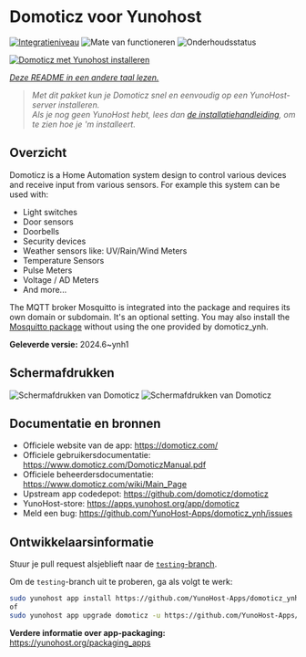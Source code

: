 <!--
NB: Deze README is automatisch gegenereerd door <https://github.com/YunoHost/apps/tree/master/tools/readme_generator>
Hij mag NIET handmatig aangepast worden.
-->

# Domoticz voor Yunohost

[![Integratieniveau](https://dash.yunohost.org/integration/domoticz.svg)](https://ci-apps.yunohost.org/ci/apps/domoticz/) ![Mate van functioneren](https://ci-apps.yunohost.org/ci/badges/domoticz.status.svg) ![Onderhoudsstatus](https://ci-apps.yunohost.org/ci/badges/domoticz.maintain.svg)

[![Domoticz met Yunohost installeren](https://install-app.yunohost.org/install-with-yunohost.svg)](https://install-app.yunohost.org/?app=domoticz)

*[Deze README in een andere taal lezen.](./ALL_README.md)*

> *Met dit pakket kun je Domoticz snel en eenvoudig op een YunoHost-server installeren.*  
> *Als je nog geen YunoHost hebt, lees dan [de installatiehandleiding](https://yunohost.org/install), om te zien hoe je 'm installeert.*

## Overzicht

Domoticz is a Home Automation system design to control various devices and receive input from various sensors.
For example this system can be used with: 

* Light switches
* Door sensors
* Doorbells
* Security devices
* Weather sensors like: UV/Rain/Wind Meters
* Temperature Sensors
* Pulse Meters
* Voltage / AD Meters
* And more...


The MQTT broker Mosquitto is integrated into the package and requires its own domain or subdomain. It's an optional setting.
You may also install the [Mosquitto package](https://github.com/YunoHost-Apps/mosquitto_ynh) without using the one provided by domoticz_ynh.

**Geleverde versie:** 2024.6~ynh1

## Schermafdrukken

![Schermafdrukken van Domoticz](./doc/screenshots/domoticz_Switches_screen.png)
![Schermafdrukken van Domoticz](./doc/screenshots/domoticz_floorplan_machineon.png)

## Documentatie en bronnen

- Officiele website van de app: <https://domoticz.com/>
- Officiele gebruikersdocumentatie: <https://www.domoticz.com/DomoticzManual.pdf>
- Officiele beheerdersdocumentatie: <https://www.domoticz.com/wiki/Main_Page>
- Upstream app codedepot: <https://github.com/domoticz/domoticz>
- YunoHost-store: <https://apps.yunohost.org/app/domoticz>
- Meld een bug: <https://github.com/YunoHost-Apps/domoticz_ynh/issues>

## Ontwikkelaarsinformatie

Stuur je pull request alsjeblieft naar de [`testing`-branch](https://github.com/YunoHost-Apps/domoticz_ynh/tree/testing).

Om de `testing`-branch uit te proberen, ga als volgt te werk:

```bash
sudo yunohost app install https://github.com/YunoHost-Apps/domoticz_ynh/tree/testing --debug
of
sudo yunohost app upgrade domoticz -u https://github.com/YunoHost-Apps/domoticz_ynh/tree/testing --debug
```

**Verdere informatie over app-packaging:** <https://yunohost.org/packaging_apps>
